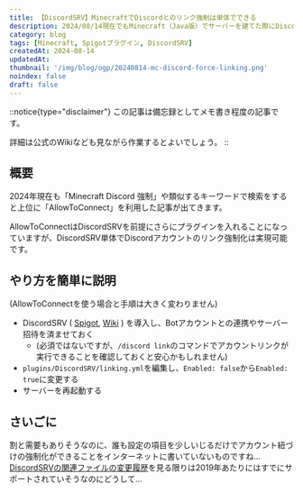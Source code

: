 ```yaml
---
title: 【DiscordSRV】MinecraftでDiscordとのリンク強制は単体でできる
description: 2024/08/14現在でもMinecraft（Java版）でサーバーを建てた際にDiscord連携を必須にしようとするとプラグインを複数使用する記事が出てきますが、単体で十分です。設定方法を解説します。
category: blog
tags: [Minecraft, Spigotプラグイン, DiscordSRV]
createdAt: 2024-08-14
updatedAt: 
thumbnail: '/img/blog/ogp/20240814-mc-discord-force-linking.png'
noindex: false
draft: false
---
```


::notice{type="disclaimer"}
この記事は備忘録としてメモ書き程度の記事です。

詳細は公式のWikiなども見ながら作業するとよいでしょう。
::

## 概要
2024年現在も「Minecraft Discord 強制」や類似するキーワードで検索をすると上位に「AllowToConnect」を利用した記事が出てきます。

AllowToConnectはDiscordSRVを前提にさらにプラグインを入れることになっていますが、DiscordSRV単体でDiscordアカウントのリンク強制化は実現可能です。

## やり方を簡単に説明
(AllowToConnectを使う場合と手順は大きく変わりません)
- DiscordSRV ( [Spigot](https://www.spigotmc.org/resources/discordsrv.18494/), [Wiki](https://docs.discordsrv.com/Installation/) ) を導入し、Botアカウントとの連携やサーバー招待を済ませておく
  - (必須ではないですが、`/discord link`のコマンドでアカウントリンクが実行できることを確認しておくと安心かもしれません)
- `plugins/DiscordSRV/linking.yml`を編集し、`Enabled: false`から`Enabled: true`に変更する
- サーバーを再起動する

## さいごに
割と需要もありそうなのに、誰も設定の項目を少しいじるだけでアカウント紐づけの強制化ができることをインターネットに書いていないものですね…
[DiscordSRVの関連ファイルの変更履歴](https://github.com/DiscordSRV/DiscordSRV/commits/master/src/main/resources/linking/ja.yml)を見る限りは2019年あたりにはすでにサポートされていそうなのにどうして…

